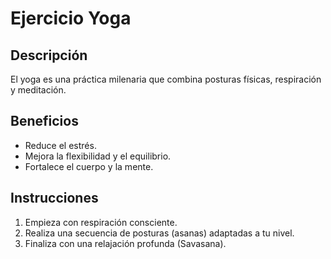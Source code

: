 # Ejercicio Yoga

## Descripción
El yoga es una práctica milenaria que combina posturas físicas, respiración y meditación.

## Beneficios
- Reduce el estrés.
- Mejora la flexibilidad y el equilibrio.
- Fortalece el cuerpo y la mente.

## Instrucciones
1. Empieza con respiración consciente.
2. Realiza una secuencia de posturas (asanas) adaptadas a tu nivel.
3. Finaliza con una relajación profunda (Savasana).